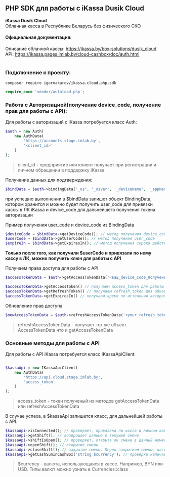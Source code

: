 ## PHP SDK для работы с iKassa Dusik Cloud

<b>iKassa Dusik Cloud</b></br>
Облачная касса в Республике Беларусь без физического СКО</br>

#### Официальная документация:
Описание облачной кассы: https://ikassa.by/box-solutions/dusik_cloud </br>
API: https://ikassa.pages.imlab.by/cloud-cashbox/doc/auth.html</br></br>

### Подключение к проекту:
```cli
composer require igormakarov/ikassa.cloud.php.sdk
```
```php
require_once 'vendor/autoload.php';
```

### Работа с Авторизацией(получение device_code, получение прав для работы с API):

Для работы с авторизаций с iKassa потребуется класс Auth:
```php
$auth = new Auth(
    new AuthData(
        'https://accounts.stage.imlab.by',
        '<client_id>'
    )
);
```
> client_id - предприятие или клиент получает при регистрации и личном обращении в поддержку iKassa

Получение данных для подтверждения:
```php
$bindData = $auth->bindingData("_os", "_osVer", '_deviceName', '_appName');
```
при успешно выполнении в $bindData запишет объект BindingData, котором хранится и можно будет получить user_code для привязки кассы в ЛК iKassa 
и device_code для дальнейшего получения токена авторизации 

Пример получения user_code и device_code из BindingData
```php 
$deviceCode = $bindData->getDeviceCode(); // метод получения device_code
$userCode = $bindData->getUserCode(); // метод получения user_code
$expireIn = $bindData->getExpiresIn(); // метод получения скрока действия user_code для привязки кассы в ЛК 
```

<b>Только после того, как получили $userCode и привязали по нему кассу в ЛК, можно получить ключ для работы с API</b> 

Получаем права доступа для работы с API

```php
$accessTokenData = $auth->getAccessTokenData('<ваш_device_code_полученный_выше>');

$accessTokenData->getAccessToken() // получаем access_token для работы с API
$accessTokenData->getRefreshToken() // получаем refresh_token для обновления access_token через expire_in времени
$accessTokenData->getExpiresIn() // получаем время по истечению которого нужно обновить access_token,
```
Обновление прав доступа
    
```php
$newAccessTokenData = $auth->refreshAccessTokenData('<your_refresh_token>') //your_refresh_token - токен получены с помощью $accessTokenData->getRefreshToken() ранее
```

> refreshAccessTokenData - получает тот же объект AccessTokenData что и getAccessTokenData


### Основные методы для работы с API 

Для работы с API iKassa потребуется класс IKassaApiClient:
```php

$kassaApi = new IKassaApiClient(
    new AuthData(
        'https://api.cloud.stage.imlab.by',
        'access_token'
    )
);
```
> access_token - токен полученый из методов getAccessTokenData или refreshAccessTokenData

В случае успеха, в $kassaApi запишется класс, для дальнейшей работы с API.

```php
$kassaApi->isConnected(); // проверяет, привязана ли касса в личном кабинете iKassa.
$kassaApi->getShift(); // возвращает данные о текущей смене
$kassaApi->shiftIsOpen(); // проверяет, открыта ли смена в данный момент
$kassaApi->openShift(); // открытие смены
$kassaApi->closeShift(); // закрытие смены. Перед закрытием смены, касса обязательно должна быть обнулена. 
$kassaApi->getCashSumInCashBox('string $currency'); // проверка наличных средств в кассе
```
> $currency - валюта, использующаяся в кассе. Например, BYN или USD. Типы валют можно узнать в Currencies::class
